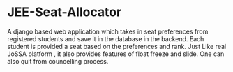 # JEE-Seat-Allocator
A django based web application which takes in seat preferences from registered students and save it in the database in the backend. Each student is provided a seat based on the preferences and rank. Just Like real JoSSA platform , it also provides features of float freeze and slide. One can also quit from councelling process.
